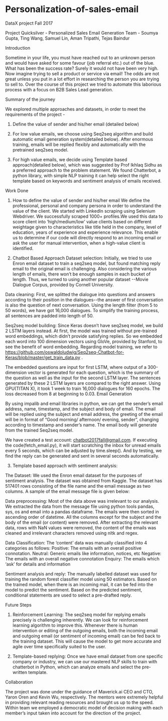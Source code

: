 # Personalization-of-sales-email
DataX project Fall 2017

Project Quicksilver - Personalized Sales Email Generation
Team - Soumya Gupta, Ting Wang, Samuel Lin, Aman Tripathi, Tejas Baindur

Introduction

Sometime in your life, you must have reached out to an unknown person and would have asked for some favour (job referral etc.) out of the blue. What has been the success rate? Surely it would not have been very high.
Now imagine trying to sell a product or service via email! The odds are not great unless you put in a lot effort in researching the person you are trying to sell to. Over the course of this project we tried to automate this laborious process with a focus on B2B Sales Lead generation. 


Summary of the journey

We explored multiple approaches and datasets, in order to meet the requirements of the project - 

1. Define the value of sender and his/her email (detailed below)

2. For low value emails, we choose using Seq2seq algorithm and build automatic email generation system(detailed below). After enormous training, emails will be replied flexibly and automatically with the pretrained seq2seq model.

3. For high value emails, we decide using Template based approach(detailed below), which was suggested by Prof Ikhlaq Sidhu as a preferred approach to the problem statement. We found Chatterbot, a python library, with simple NLP training it can help select the right template based on keywords and sentiment analysis of emails received.
 

Work Done

1. How to define the value of sender and his/her email
We define the professional, personal and company persona in order to understand the value of the client. We started with LinkedIn scraping using Selenium Webdriver. We successfully scraped 1000+ profiles.We used this data to score client into ‘high/medium/low’ value clients based on different weightage given to characteristics like title held in the company, level of education, years of experience and experience relevance. This enable us to determine if our code will directly respond to an incoming email or ask the user for manual intervention, when a high-value client is identified. 
	

2. Chatbot Based Approach
Dataset selection:
Initially, we tried to use Enron email dataset to train a seq2seq model, but found matching reply email to the original email is challenging. Also considering the various length of emails, there won’t be enough samples in each bucket of length. Thus, we turned to using another popular dataset --Movie Dialogue Corpus, provided by Cornell University.

Data cleaning:
First, we splitted the dialogue into questions and answers according to their position in the dialogues--the answer of first conversation is also the question of next conversation. Using the length filter (from 5 to  50 words), we have got 16,000 dialogues. To simplify the training process, all sentences are padded into length of 50. 

Seq2seq model building:
Since Keras doesn’t have seq2seq model, we build 2 LSTM layers instead. At first, the model was trained without pre-trained word embeddings, which didn’t provide satisfying replies. So we embedded each word into 100 dimension vectors using GloVe, provided by Stanford, to see the benefit of word embedding. Regarding model training, we refer to https://github.com/oswaldoludwig/Seq2seq-Chatbot-for-Keras/blob/master/get_train_data.py .  

The embedded questions are input for first LSTM, where output of a 300-dimension vector is generated for each question, which is the summary of the question as well as the input for the second LSTM layer. The sentences generated by these 2 LSTM layers are compared to the right answer. Using GPU(TITAN X), it took 1 week to train 16,000 dialogues for 160 epochs. The loss decreased from 8 at beginning to 0.03.
Email Generation

By using impalib and email libraries in python, we can get the sender’s email address, name, timestamp, and the subject and body of email. The email will be replied using the subject and email address, the greeting of the email will be in format of “Good morning/ afternoon/ evening, sender”,  changing according to timestamp and sender’s name. The email body will generate from the trained Seq2seq model.

We have created a test account: chatbot2017fall@gmail.com. If executing the code(fetch_email.py), it will start scratching the inbox for unread emails every 5 seconds, which can be adjusted by time.sleep(). And by testing, we find the reply can be generated and sent in several seconds automatically.

3. Template based approach with sentiment analysis:

The Dataset:
We used the Enron email dataset for the purposes of sentiment analysis. The dataset was obtained from Kaggle. The dataset has 517401 rows consisting of the file name and the email message as two columns. A sample of the email message file is given below:

Data preprocessing:
Most of the data above was irrelevant to our analysis. We extracted the data from the message file using python tools pandas, sys, os and email into a pandas dataframe. The emails were then sorted in ascending order of datetime. All the columns except for the subject and the body of the email (or content) were removed.
After extracting the relevant data, rows with NaN values were removed, the content of the emails was cleaned and irrelevant characters removed using nltk and regex.

Data Classification:
The ‘content’ data was manually classified into 4 categories as follows:
Positive: The emails with an overall positive connotation.
Neutral: Generic emails like information, notices, etc
Negative: The emails with an overall negative connotation
Enquiry: The emails which ‘ask’ for details and information 
 
Sentiment analysis and reply:
The manually labelled dataset was used for training the random forest classifier model using 50 estimators. Based on the trained model, when there is an incoming mail, it can be fed into the model to predict the sentiment. Based on the predicted sentiment, conditional statements are used to select a pre-drafted reply.


Future Steps 

1. Reinforcement Learning:
The seq2seq model for replying emails precisely is challenging inherently. We can look for reinforcement learning algorithm to improve this. Whenever there is human intervention or editing of the outgoing emails, both the incoming email and outgoing email (or sentiment of incoming email) can be fed back to the training dataset. This will cause the model to get more accurate and agile over time specifically suited to the user.

2. Template-based replying:
Once we have email dataset from one specific company or industry, we can use our mastered NLP skills to train with chatterbot in Python, which can analyze emails and select the pre-written template.


Collaboration

The project was done under the guidance of Maverick.ai CEO and CTO, Yaron Oren and Kevin Wu, respectively. The mentors were extremely helpful in providing relevant reading resources and brought us up to the speed. Within team we employed a democratic model of decision making with each member’s input taken into account for the direction of the project.





